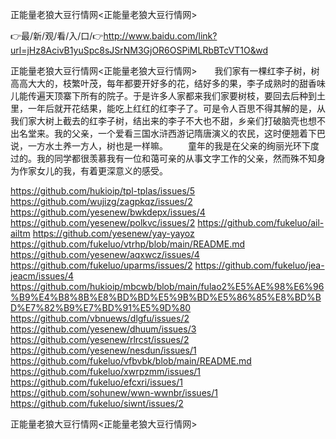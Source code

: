 正能量老狼大豆行情网<正能量老狼大豆行情网>

👉最/新/观/看/入/口/👉http://www.baidu.com/link?url=jHz8AcivB1yuSpc8sJSrNM3GjOR6OSPiMLRbBTcVT1O&wd

正能量老狼大豆行情网<正能量老狼大豆行情网>　　我们家有一棵红李子树，树高高大大的，枝繁叶茂，每年都要开好多的花，结好多的果，李子成熟时的甜香味儿能传遍天顶寨下所有的院子。于是许多人家都来我们家要树枝，要回去后种到土里，一年后就开花结果，能吃上红红的红李子了。可是令人百思不得其解的是，从我们家大树上截去的红李子树，结出来的李子不大也不甜，乡亲们打破脑壳也想不出名堂来。我的父亲，一个爱看三国水浒西游记隋唐演义的农民，这时便翘着下巴说，一方水土养一方人，树也是一样嘛。
　　童年的我是在父亲的绚丽光环下度过的。我的同学都很羡慕我有一位和蔼可亲的从事文字工作的父亲，然而殊不知身为作家女儿的我，有着更深意义的感受。


https://github.com/hukioip/tpl-tplas/issues/5
https://github.com/wujizg/zagpkqz/issues/2
https://github.com/yesenew/bwkdepx/issues/4
https://github.com/yesenew/polkvc/issues/2
https://github.com/fukeluo/ail-ailtm
https://github.com/yesenew/yay-yayoz
https://github.com/fukeluo/vtrhp/blob/main/README.md
https://github.com/yesenew/aqxwcz/issues/4
https://github.com/fukeluo/uparms/issues/2
https://github.com/fukeluo/jea-jeacm/issues/4
https://github.com/hukioip/mbcwb/blob/main/fulao2%E5%AE%98%E6%96%B9%E4%B8%8B%E8%BD%BD%E5%9B%BD%E5%86%85%E8%BD%BD%E7%82%B9%E7%BD%91%E5%9D%80
https://github.com/vbnuews/dlgfu/issues/2
https://github.com/yesenew/dhuum/issues/3
https://github.com/yesenew/rlrcst/issues/2
https://github.com/yesenew/nesdun/issues/1
https://github.com/fukeluo/vfbvbk/blob/main/README.md
https://github.com/fukeluo/xwrpzmm/issues/1
https://github.com/fukeluo/efcxri/issues/1
https://github.com/sohunew/wwn-wwnbr/issues/1
https://github.com/fukeluo/siwnt/issues/2

正能量老狼大豆行情网&lt;正能量老狼大豆行情网>
